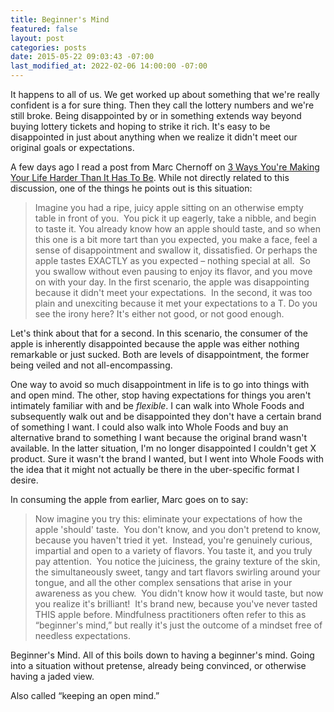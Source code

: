 ```yaml
---
title: Beginner's Mind
featured: false
layout: post
categories: posts
date: 2015-05-22 09:03:43 -07:00
last_modified_at: 2022-02-06 14:00:00 -07:00
---
```


It happens to all of us. We get worked up about something that we're really confident is a for sure thing. Then they call the lottery numbers and we're still broke. Being disappointed by or in something extends way beyond buying lottery tickets and hoping to strike it rich. It's easy to be disappointed in just about anything when we realize it didn't meet our original goals or expectations.

A few days ago I read a post from Marc Chernoff on [3 Ways You're Making Your Life Harder Than It Has To Be](http://www.marcandangel.com/2015/05/13/3-ways-youre-making-your-life-harder-than-it-has-to-be). While not directly related to this discussion, one of the things he points out is this situation:

>  Imagine you had a ripe, juicy apple sitting on an otherwise empty table in front of you. &nbsp;You pick it up eagerly, take a nibble, and begin to taste it.
> You already know how an apple should taste, and so when this one is a bit more tart than you expected, you make a face, feel a sense of disappointment and swallow it, dissatisfied.
>  Or perhaps the apple tastes EXACTLY as you expected – nothing special at all. &nbsp;So you swallow without even pausing to enjoy its flavor, and you move on with your day.
> In the first scenario, the apple was disappointing because it didn't meet your expectations. &nbsp;In the second, it was too plain and unexciting because it met your expectations to a T.
>  Do you see the irony here?
> It's either not good, or not good enough.

Let's think about that for a second. In this scenario, the consumer of the apple is inherently disappointed because the apple was either nothing remarkable or just sucked. Both are levels of disappointment, the former being veiled and not all-encompassing.

One way to avoid so much disappointment in life is to go into things with and open mind. The other, stop having expectations for things you aren't intimately familiar with and be _flexible_. I can walk into Whole Foods and subsequently walk out and be disappointed they don't have a certain brand of something I want. I could also walk into Whole Foods and buy an alternative brand to something I want because the original brand wasn't available. In the latter situation, I'm no longer disappointed I couldn't get X product. Sure it wasn't the brand I wanted, but I went into Whole Foods with the idea that it might not actually be there in the uber-specific format I desire.

In consuming the apple from earlier, Marc goes on to say:

>  Now imagine you try this: eliminate your expectations of how the apple 'should' taste. &nbsp;You don't know, and you don't pretend to know, because you haven't tried it yet. &nbsp;Instead, you're genuinely curious, impartial and open to a variety of flavors.
> You taste it, and you truly pay attention. &nbsp;You notice the juiciness, the grainy texture of the skin, the simultaneously sweet, tangy and tart flavors swirling around your tongue, and all the other complex sensations that arise in your awareness as you chew. &nbsp;You didn't know how it would taste, but now you realize it's brilliant! &nbsp;It's brand new, because you've never tasted THIS apple before.
> Mindfulness practitioners often refer to this as “beginner's mind,” but really it's just the outcome of a mindset free of needless expectations.

Beginner's Mind. All of this boils down to having a beginner's mind. Going into a situation without pretense, already being convinced, or otherwise having a jaded view.

Also called “keeping an open mind.”

